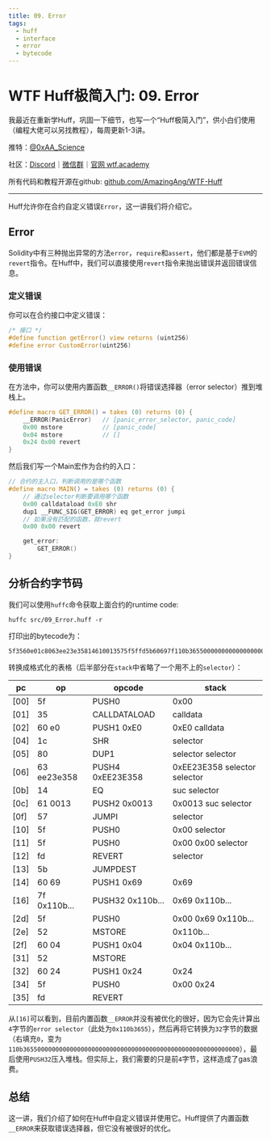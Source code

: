 ```yaml
---
title: 09. Error
tags:
  - huff
  - interface
  - error
  - bytecode
---
```


# WTF Huff极简入门: 09. Error

我最近在重新学Huff，巩固一下细节，也写一个“Huff极简入门”，供小白们使用（编程大佬可以另找教程），每周更新1-3讲。

推特：[@0xAA_Science](https://twitter.com/0xAA_Science)

社区：[Discord](https://discord.gg/5akcruXrsk)｜[微信群](https://docs.google.com/forms/d/e/1FAIpQLSe4KGT8Sh6sJ7hedQRuIYirOoZK_85miz3dw7vA1-YjodgJ-A/viewform?usp=sf_link)｜[官网 wtf.academy](https://wtf.academy)

所有代码和教程开源在github: [github.com/AmazingAng/WTF-Huff](https://github.com/AmazingAng/WTF-Huff)

-----

Huff允许你在合约自定义错误`Error`，这一讲我们将介绍它。

## Error

Solidity中有三种抛出异常的方法`error`，`require`和`assert`，他们都是基于`EVM`的`revert`指令。在Huff中，我们可以直接使用`revert`指令来抛出错误并返回错误信息。

### 定义错误

你可以在合约接口中定义错误：

```c
/* 接口 */
#define function getError() view returns (uint256)
#define error CustomError(uint256)
```

### 使用错误

在方法中，你可以使用内置函数`__ERROR()`将错误选择器（error selector）推到堆栈上。

```c
#define macro GET_ERROR() = takes (0) returns (0) {
    __ERROR(PanicError)   // [panic_error_selector, panic_code]
    0x00 mstore           // [panic_code]
    0x04 mstore           // []
    0x24 0x00 revert
}
```

然后我们写一个Main宏作为合约的入口：

```c
// 合约的主入口，判断调用的是哪个函数
#define macro MAIN() = takes (0) returns (0) {
    // 通过selector判断要调用哪个函数
    0x00 calldataload 0xE0 shr
    dup1 __FUNC_SIG(GET_ERROR) eq get_error jumpi
    // 如果没有匹配的函数，就revert
    0x00 0x00 revert

    get_error:
        GET_ERROR()
}
```

## 分析合约字节码

我们可以使用`huffc`命令获取上面合约的runtime code:

```shell
huffc src/09_Error.huff -r
```

打印出的bytecode为：

```
5f3560e01c8063ee23e35814610013575f5ffd5b60697f110b3655000000000000000000000000000000000000000000000000000000005f5260045260245ffd
```

转换成格式化的表格（后半部分在`stack`中省略了一个用不上的`selector`）：

| pc   | op         | opcode                   | stack                             |
|------|------------|--------------------------|-----------------------------------|
| [00] | 5f         | PUSH0                    | 0x00                              |
| [01] | 35         | CALLDATALOAD             | calldata                          |
| [02] | 60 e0      | PUSH1 0xE0               | 0xE0 calldata                     |
| [04] | 1c         | SHR                      | selector                          |
| [05] | 80         | DUP1                     | selector selector                 |
| [06] | 63 ee23e358| PUSH4 0xEE23E358         | 0xEE23E358 selector selector      |
| [0b] | 14         | EQ                       | suc selector                      |
| [0c] | 61 0013    | PUSH2 0x0013             | 0x0013 suc selector               |
| [0f] | 57         | JUMPI                    | selector                          |
| [10] | 5f         | PUSH0                    | 0x00 selector                     |
| [11] | 5f         | PUSH0                    | 0x00 0x00 selector                |
| [12] | fd         | REVERT                   | selector                          |
| [13] | 5b         | JUMPDEST                 |                                   |
| [14] | 60 69      | PUSH1 0x69               | 0x69                              |
| [16] | 7f 0x110b... | PUSH32 0x110b...       | 0x69  0x110b...                   |
| [2d] | 5f         | PUSH0                    | 0x00 0x69  0x110b...              |
| [2e] | 52         | MSTORE                   | 0x110b...                         |
| [2f] | 60 04      | PUSH1 0x04               | 0x04 0x110b...                    |
| [31] | 52         | MSTORE                   |                                   |
| [32] | 60 24      | PUSH1 0x24               | 0x24                              |
| [34] | 5f         | PUSH0                    | 0x00 0x24                         |
| [35] | fd         | REVERT                   |                                   |

从`[16]`可以看到，目前内置函数`__ERROR`并没有被优化的很好，因为它会先计算出`4`字节的`error selector`（此处为`0x110b3655`），然后再将它转换为`32`字节的数据（右填充`0`，变为`110b365500000000000000000000000000000000000000000000000000000000`），最后使用`PUSH32`压入堆栈。但实际上，我们需要的只是前`4`字节，这样造成了gas浪费。

## 总结

这一讲，我们介绍了如何在Huff中自定义错误并使用它。Huff提供了内置函数`__ERROR`来获取错误选择器，但它没有被很好的优化。